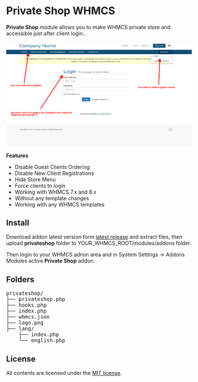 # Private Shop WHMCS
**Private Shop** module allows you to make WHMCS private store and accessible just after client login..

![Screenshot](clientarea.png)

**Features**

- Disable Guest Clients Ordering
- Disable New Client Registrations
- Hide Store Menu
- Force clients to login
- Working with WHMCS 7.x and 8.x
- Without any template changes
- Working with any WHMCS templates


## Install

Download addon latest version form [latest release](https://github.com/farzadkhaledi/privateshop/releases/latest) and extract files, then upload **privateshop** folder to YOUR_WHMCS_ROOT/modules/addons folder.

Then login to your WHMCS admin area and in System Settings -> Addons Modules active **Private Shop** addon.



## Folders

<pre>
privateshop/
├── privateshop.php
├── hooks.php
├── index.php
├── whmcs.json
├── logo.png
├── lang/
    ├── index.php
    └── english.php
</pre>


## License

All contents are licensed under the [MIT license].

[mit license]: LICENSE
